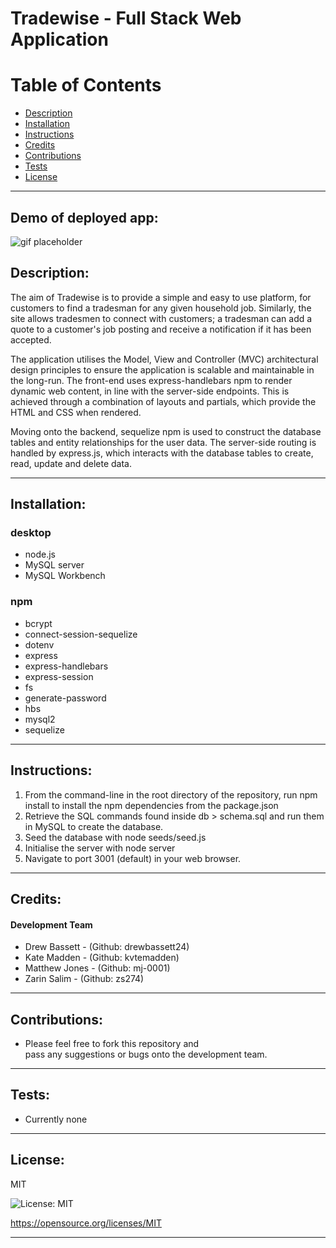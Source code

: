 
# Tradewise - Full Stack Web Application

# Table of Contents
- [Description](#description)
- [Installation](#installation)
- [Instructions](#instructions)
- [Credits](#credits)
- [Contributions](#contributions)
- [Tests](#tests)
- [License](#license)
---
## Demo of deployed app:
![gif placeholder]()

## Description:

The aim of Tradewise is to provide a simple and easy to use platform, for customers to find
a tradesman for any given household job. Similarly, the site allows tradesmen to connect with
customers; a tradesman can add a quote to a customer's job posting and receive 
a notification if it has been accepted. 

The application utilises the Model, View and Controller (MVC) architectural design principles
to ensure the application is scalable and maintainable in the long-run. The front-end uses 
express-handlebars npm to render dynamic web content, in line with the server-side endpoints. 
This is achieved through a combination of layouts and partials, which provide the HTML and
CSS when rendered. 

Moving onto the backend, sequelize npm is used to construct the database tables and entity
relationships for the user data. The server-side routing is handled by express.js, which
interacts with the database tables to create, read, update and delete data.

---

## Installation:
### desktop
* node.js
* MySQL server
* MySQL Workbench

### npm
* bcrypt
* connect-session-sequelize  
* dotenv  
* express  
* express-handlebars  
* express-session  
* fs  
* generate-password  
* hbs  
* mysql2  
* sequelize

---
## Instructions:
1. From the command-line in the root directory of the repository, run npm install to 
install the npm dependencies from the package.json
2. Retrieve the SQL commands found inside db > schema.sql and run them in MySQL to
create the database.
3. Seed the database with node seeds/seed.js
4. Initialise the server with node server
5. Navigate to port 3001 (default) in your web browser.


---
## Credits:
#### Development Team

* Drew Bassett - (Github: drewbassett24)  
* Kate Madden - (Github: kvtemadden)  
* Matthew Jones - (Github: mj-0001)  
* Zarin Salim - (Github: zs274)

---
## Contributions:
* Please feel free to fork this repository and  
pass any suggestions or bugs onto the development team.


---
## Tests:
* Currently none


---
## License:  

MIT  

![License: MIT](https://img.shields.io/badge/License-MIT-yellow.svg)  

https://opensource.org/licenses/MIT

---
